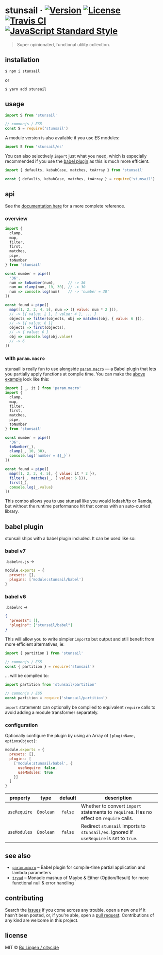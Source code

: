 # stunsail &middot; [![Version](https://img.shields.io/npm/v/stunsail.svg?style=flat-square&maxAge=3600)](https://www.npmjs.com/package/stunsail) [![License](https://img.shields.io/npm/l/stunsail.svg?style=flat-square&maxAge=3600)](https://www.npmjs.com/package/stunsail) [![Travis CI](https://img.shields.io/travis/citycide/stunsail.svg?style=flat-square&maxAge=3600)](https://travis-ci.org/citycide/stunsail) [![JavaScript Standard Style](https://img.shields.io/badge/code%20style-standard-brightgreen.svg?style=flat-square&maxAge=3600)](https://standardjs.com)

> Super opinionated, functional utility collection.

## installation

```console
$ npm i stunsail
```

or

```console
$ yarn add stunsail
```

## usage

```js
import S from 'stunsail'

// commonjs / ES5
const S = require('stunsail')
```

A module version is also available if you use ES modules:

```js
import S from 'stunsail/es'
```

You can also selectively `import` just what you need, which is especially
recommended if you use the [babel plugin](#babel-plugin) as this is much
more efficient.

```js
import { defaults, kebabCase, matches, toArray } from 'stunsail'

const { defaults, kebabCase, matches, toArray } = require('stunsail')
```

## api

See the [documentation here](https://citycide.github.io/stunsail/#/api)
for a more complete reference.

### overview

```js
import {
  clamp,
  map,
  filter,
  first,
  matches,
  pipe,
  toNumber
} from 'stunsail'

const number = pipe([
  '36',
  num => toNumber(num),      // -> 36
  num => clamp(num, 10, 30), // -> 30
  num => console.log(num)    // -> 'number = 30'
])

const found = pipe([
  map([1, 2, 3, 4, 5], num => ({ value: num * 2 })),
  // -> [{ value: 2 }, { value: 4 }, ... ]
  objects => filter(objects, obj => matches(obj, { value: 6 })),
  // -> [{ value: 6 }]
  objects => first(objects),
  // -> { value: 6 }
  obj => console.log(obj.value)
  // -> 6
])
```

### with `param.macro`

stunsail is really fun to use alongside [`param.macro`][macro] &mdash; a Babel
plugin that lets you partially apply functions at compile time. You can make
the [above example](#overview) look like this:

```js
import { _, it } from 'param.macro'
import {
  clamp,
  map,
  filter,
  first,
  matches,
  pipe,
  toNumber
} from 'stunsail'

const number = pipe([
  '36',
  toNumber(_),
  clamp(_, 10, 30),
  console.log(`number = ${_}`)
])

const found = pipe([
  map([1, 2, 3, 4, 5], { value: it * 2 }),
  filter(_, matches(_, { value: 6 })),
  first(_),
  console.log(_.value)
])
```

This combo allows you to use stunsail like you would lodash/fp or Ramda,
but without the runtime performance hit that comes with an auto-curried
library.

## babel plugin

stunsail ships with a babel plugin included. It can be used like so:

### babel v7

`.babelrc.js` &rarr;

```js
module.exports = {
  presets: [],
  plugins: ['module:stunsail/babel']
}
```

### babel v6

`.babelrc` &rarr;

```json
{
  "presets": [],
  "plugins": ["stunsail/babel"]
}
```

This will allow you to write simpler `import`s but output
and still benefit from more efficient alternatives, ie:

```js
import { partition } from 'stunsail'

// commonjs / ES5
const { partition } = require('stunsail')
```

... will be compiled to:

```js
import partition from 'stunsail/partition'

// commonjs / ES5
const partition = require('stunsail/partition')
```

`import` statements can optionally be compiled to equivalent `require`
calls to avoid adding a module transformer separately.

### configuration

Optionally configure the plugin by using an Array of
`[pluginName, optionsObject]`:

```js
module.exports = {
  presets: [],
  plugins: [
    ['module:stunsail/babel', {
      useRequire: false,
      useModules: true
    }]
  ]
}
```

| property     | type      | default | description |
| :----------: | :-------: | :-----: | ----------- |
| `useRequire` | `Boolean` | `false` | Whether to convert `import` statements to `require`s. Has no effect on `require` calls. |
| `useModules` | `Boolean` | `false` | Redirect `stunsail` imports to `stunsail/es`. Ignored if `useRequire` is set to `true`. |

## see also

* [`param.macro`][macro] &ndash; Babel plugin for compile-time partial application
  and lambda parameters
* [`tryad`][tryad] &ndash; Monadic mashup of Maybe & Either (Option/Result) for
  more functional null & error handling

## contributing

Search the [issues](https://github.com/citycide/stunsail) if you come
across any trouble, open a new one if it hasn't been posted, or, if you're
able, open a [pull request](https://help.github.com/articles/about-pull-requests/).
Contributions of any kind are welcome in this project.

## license

MIT © [Bo Lingen / citycide](https://github.com/citycide)

[macro]: https://github.com/citycide/param.macro
[tryad]: https://github.com/citycide/tryad
